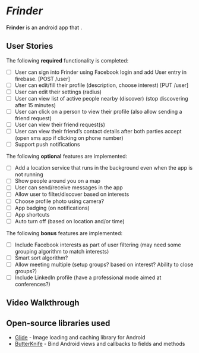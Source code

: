# *Frinder*

**Frinder** is an android app that <fill out>.

## User Stories

The following **required** functionality is completed:

* [ ] User can sign into Frinder using Facebook login and add User entry in firebase. [POST /user]
* [ ] User can edit/fill their profile (description, choose interest) [PUT /user]
* [ ] User can edit their settings (radius)
* [ ] User can view list of active people nearby (discover) (stop discovering after 15 minutes) 
* [ ] User can click on a person to view their profile (also allow sending a friend request)
* [ ] User can view their friend request(s)
* [ ] User can view their friend’s contact details after both  parties accept (open sms app if clicking on phone number)
* [ ] Support push notifications

The following **optional** features are implemented:

* [ ] Add a location service that runs in the background even when the app is not running
* [ ] Show people around you on a map
* [ ] User can send/receive messages in the app
* [ ] Allow user to filter/discover based on interests
* [ ] Choose profile photo using camera?
* [ ] App badging (on notifications)
* [ ] App shortcuts
* [ ] Auto turn off (based on location and/or time)

The following **bonus** features are implemented:
* [ ] Include Facebook interests as part of user filtering (may need some grouping algorithm to match interests)
* [ ] Smart sort algorithm?
* [ ] Allow meeting multiple (setup groups? based on interest? Ability to close groups?)
* [ ] Include LinkedIn profile (have a professional mode aimed at conferences?)

## Video Walkthrough

## Open-source libraries used

- [Glide](https://github.com/bumptech/glide) - Image loading and caching library for Android
- [ButterKnife](https://github.com/JakeWharton/butterknife) - Bind Android views and callbacks to fields and methods 
